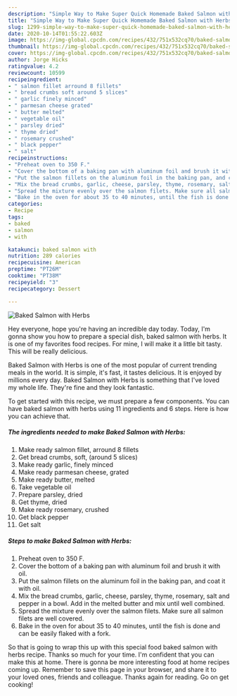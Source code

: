 ```yaml
---
description: "Simple Way to Make Super Quick Homemade Baked Salmon with Herbs"
title: "Simple Way to Make Super Quick Homemade Baked Salmon with Herbs"
slug: 1299-simple-way-to-make-super-quick-homemade-baked-salmon-with-herbs
date: 2020-10-14T01:55:22.603Z
image: https://img-global.cpcdn.com/recipes/432/751x532cq70/baked-salmon-with-herbs-recipe-main-photo.jpg
thumbnail: https://img-global.cpcdn.com/recipes/432/751x532cq70/baked-salmon-with-herbs-recipe-main-photo.jpg
cover: https://img-global.cpcdn.com/recipes/432/751x532cq70/baked-salmon-with-herbs-recipe-main-photo.jpg
author: Jorge Hicks
ratingvalue: 4.2
reviewcount: 10599
recipeingredient:
- " salmon fillet arround 8 fillets"
- " bread crumbs soft around 5 slices"
- " garlic finely minced"
- " parmesan cheese grated"
- " butter melted"
- " vegetable oil"
- " parsley dried"
- " thyme dried"
- " rosemary crushed"
- " black pepper"
- " salt"
recipeinstructions:
- "Preheat oven to 350 F."
- "Cover the bottom of a baking pan with aluminum foil and brush it with oil."
- "Put the salmon fillets on the aluminum foil in the baking pan, and coat it with oil."
- "Mix the bread crumbs, garlic, cheese, parsley, thyme, rosemary, salt and pepper in a bowl. Add in the melted butter and mix until well combined."
- "Spread the mixture evenly over the salmon filets. Make sure all salmon filets are well covered."
- "Bake in the oven for about 35 to 40 minutes, until the fish is done and can be easily flaked with a fork."
categories:
- Recipe
tags:
- baked
- salmon
- with

katakunci: baked salmon with 
nutrition: 289 calories
recipecuisine: American
preptime: "PT26M"
cooktime: "PT38M"
recipeyield: "3"
recipecategory: Dessert

---
```



![Baked Salmon with Herbs](https://img-global.cpcdn.com/recipes/432/751x532cq70/baked-salmon-with-herbs-recipe-main-photo.jpg)

Hey everyone, hope you're having an incredible day today. Today, I'm gonna show you how to prepare a special dish, baked salmon with herbs. It is one of my favorites food recipes. For mine, I will make it a little bit tasty. This will be really delicious.

Baked Salmon with Herbs is one of the most popular of current trending meals in the world. It is simple, it's fast, it tastes delicious. It is enjoyed by millions every day. Baked Salmon with Herbs is something that I've loved my whole life. They're fine and they look fantastic.




To get started with this recipe, we must prepare a few components. You can have baked salmon with herbs using 11 ingredients and 6 steps. Here is how you can achieve that.

<!--inarticleads1-->

##### The ingredients needed to make Baked Salmon with Herbs:

1. Make ready  salmon fillet, arround 8 fillets
1. Get  bread crumbs, soft, (around 5 slices)
1. Make ready  garlic, finely minced
1. Make ready  parmesan cheese, grated
1. Make ready  butter, melted
1. Take  vegetable oil
1. Prepare  parsley, dried
1. Get  thyme, dried
1. Make ready  rosemary, crushed
1. Get  black pepper
1. Get  salt




<!--inarticleads2-->

##### Steps to make Baked Salmon with Herbs:

1. Preheat oven to 350 F.
1. Cover the bottom of a baking pan with aluminum foil and brush it with oil.
1. Put the salmon fillets on the aluminum foil in the baking pan, and coat it with oil.
1. Mix the bread crumbs, garlic, cheese, parsley, thyme, rosemary, salt and pepper in a bowl. Add in the melted butter and mix until well combined.
1. Spread the mixture evenly over the salmon filets. Make sure all salmon filets are well covered.
1. Bake in the oven for about 35 to 40 minutes, until the fish is done and can be easily flaked with a fork.




So that is going to wrap this up with this special food baked salmon with herbs recipe. Thanks so much for your time. I'm confident that you can make this at home. There is gonna be more interesting food at home recipes coming up. Remember to save this page in your browser, and share it to your loved ones, friends and colleague. Thanks again for reading. Go on get cooking!
